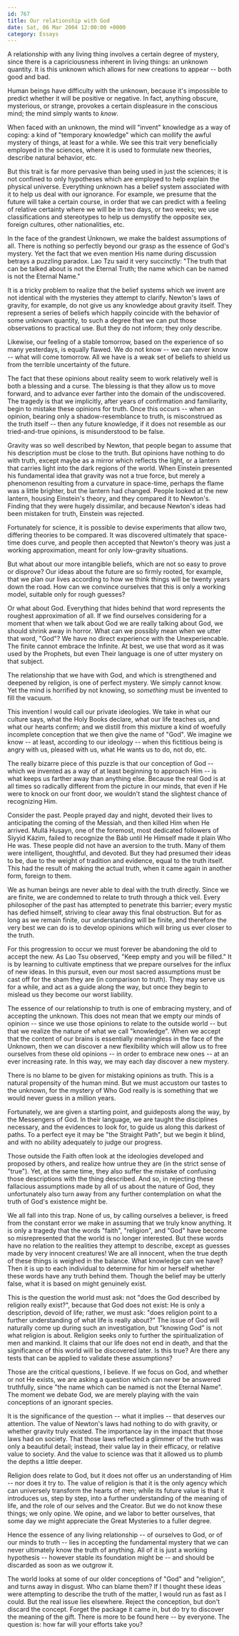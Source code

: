 ```yaml
---
id: 767
title: Our relationship with God
date: Sat, 06 Mar 2004 12:00:00 +0000
category: Essays
---
```


A relationship with any living thing involves a certain degree of
mystery, since there is a capriciousness inherent in living things: an
unknown quantity.  It is this unknown which allows for new creations to
appear -- both good and bad.

Human beings have difficulty with the unknown, because it's impossible
to predict whether it will be positive or negative.  In fact, anything
obscure, mysterious, or strange, provokes a certain displeasure in the
conscious mind; the mind simply wants to *know*.

When faced with an unknown, the mind will "invent" knowledge as a way of
coping: a kind of "temporary knowledge" which can mollify the awful
mystery of things, at least for a while.  We see this trait very
beneficially employed in the sciences, where it is used to formulate new
theories, describe natural behavior, etc.

But this trait is far more pervasive than being used in just the
sciences; it is not confined to only hypotheses which are employed to
help explain the physical universe.  Everything unknown has a belief
system associated with it to help us deal with our ignorance.  For
example, we presume that the future will take a certain course, in order
that we can predict with a feeling of relative certainty where we will
be in two days, or two weeks; we use classifications and stereotypes to
help us demystify the opposite sex, foreign cultures, other
nationalities, etc.

In the face of the grandest Unknown, we make the baldest assumptions of
all.  There is nothing so perfectly beyond our grasp as the essence of
God's mystery.  Yet the fact that we even mention His name during
discussion betrays a puzzling paradox.  Lao Tzu said it very succinctly:
"The truth that can be talked about is not the Eternal Truth; the name
which can be named is not the Eternal Name."

It is a tricky problem to realize that the belief systems which we
invent are not identical with the mysteries they attempt to clarify.
Newton's laws of gravity, for example, do not give us any knowledge
about gravity itself.  They represent a series of beliefs which happily
coincide with the behavior of some unknown quantity, to such a degree
that we can put those observations to practical use.  But they do not
inform; they only describe.

Likewise, our feeling of a stable tomorrow, based on the experience of
so many yesterdays, is equally flawed.  We do not know -- we can never
know -- what will come tomorrow.  All we have is a weak set of beliefs
to shield us from the terrible uncertainty of the future.

The fact that these opinions about reality seem to work relatively well
is both a blessing and a curse.  The blessing is that they allow us to
move forward, and to advance ever farther into the domain of the
undiscovered.  The tragedy is that we implicitly, after years of
confirmation and familiarity, begin to mistake these opinions for truth.
Once this occurs -- when an opinion, bearing only a shadow-resemblance
to truth, is misconstrued as the truth itself -- then any future
knowledge, if it does not resemble as our tried-and-true opinions, is
misunderstood to be false.

Gravity was so well described by Newton, that people began to assume
that his description must be close to the truth.  But opinions have
nothing to do with truth, except maybe as a mirror which reflects the
light, or a lantern that carries light into the dark regions of the
world.  When Einstein presented his fundamental idea that gravity was
not a true force, but merely a phenomenon resulting from a curvature in
space-time, perhaps the flame was a little brighter, but the lantern had
changed.  People looked at the new lantern, housing Einstein's theory,
and they compared it to Newton's.  Finding that they were hugely
dissimilar, and because Newton's ideas had been mistaken for truth,
Einstein was rejected.

Fortunately for science, it is possible to devise experiments that allow
two, differing theories to be compared.  It was discovered ultimately
that space-time does curve, and people then accepted that Newton's
theory was just a working approximation, meant for only low-gravity
situations.

But what about our more intangible beliefs, which are not so easy to
prove or disprove?  Our ideas about the future are so firmly rooted, for
example, that we plan our lives according to how we think things will be
twenty years down the road.  How can we convince ourselves that this is
only a working model, suitable only for rough guesses?

Or what about God.  Everything that hides behind that word represents
the roughest approximation of all.  If we find ourselves considering for
a moment that when we talk about God we are really talking about God, we
should shrink away in horror.  What can we possibly mean when we utter
that word, "God"?  We have no direct experience with the
Unexperiencable.  The finite cannot embrace the Infinite.  At best, we
use that word as it was used by the Prophets, but even Their language is
one of utter mystery on that subject.

The relationship that we have with God, and which is strengthened and
deepened by religion, is one of perfect mystery.  We simply cannot know.
Yet the mind is horrified by not knowing, so *something* must be invented
to fill the vacuum.

This invention I would call our private ideologies.  We take in what our
culture says, what the Holy Books declare, what our life teaches us, and
what our hearts confirm; and we distill from this mixture a kind of
woefully incomplete conception that we then give the name of "God".  We
imagine we know -- at least, according to our ideology -- when this
fictitious being is angry with us, pleased with us, what He wants us to
do, not do, etc.

The really bizarre piece of this puzzle is that our conception of God --
which we invented as a way of at least beginning to approach Him -- is
what keeps us farther away than anything else.  Because the real God is
at all times so radically different from the picture in our minds, that
even if He were to knock on our front door, we wouldn't stand the
slightest chance of recognizing Him.

Consider the past.  People prayed day and night, devoted their lives to
anticipating the coming of the Messiah, and then killed Him when He
arrived.  Mullá Husayn, one of the foremost, most dedicated followers of
Siyyid Kázim, failed to recognize the Báb until He Himself made it plain
Who He was.  These people did not have an aversion to the truth.  Many
of them were intelligent, thoughtful, and devoted.  But they had
presumed their ideas to be, due to the weight of tradition and evidence,
equal to the truth itself.  This had the result of making the actual
truth, when it came again in another form, foreign to them.

We as human beings are never able to deal with the truth directly.
Since we are finite, we are condemned to relate to truth through a thick
veil.  Every philosopher of the past has attempted to penetrate this
barrier; every mystic has defied himself, striving to clear away this
final obstruction.  But for as long as we remain finite, our
understanding will be finite, and therefore the very best we can do is
to develop opinions which will bring us ever closer to the truth.

For this progression to occur we must forever be abandoning the old to
accept the new.  As Lao Tsu observed, "Keep empty and you will be
filled."  It is by learning to cultivate emptiness that we prepare
ourselves for the influx of new ideas.  In this pursuit, even our most
sacred assumptions must be cast off for the sham they are (in comparison
to truth).  They may serve us for a while, and act as a guide along the
way, but once they begin to mislead us they become our worst liability.

The essence of our relationship to truth is one of embracing mystery,
and of accepting the unknown.  This does not mean that we empty our
minds of opinion -- since we use those opinions to relate to the outside
world -- but that we realize the nature of what we call "knowledge".
When we accept that the content of our brains is essentially meaningless
in the face of the Unknown, then we can discover a new flexibility which
will allow us to free ourselves from these old opinions -- in order to
embrace new ones -- at an ever increasing rate.  In this way, we may
each day discover a new mystery.

There is no blame to be given for mistaking opinions as truth.  This is
a natural propensity of the human mind.  But we must accustom our tastes
to the unknown, for the mystery of Who God really is is something that
we would never guess in a million years.

Fortunately, we are given a starting point, and guideposts along the
way, by the Messengers of God.  In their language, we are taught the
disciplines necessary, and the evidences to look for, to guide us along
this darkest of paths.  To a perfect eye it may be "the Straight Path",
but we begin it blind, and with no ability adequately to judge our
progress.

Those outside the Faith often look at the ideologies developed and
proposed by others, and realize how untrue they are (in the strict sense
of "true").  Yet, at the same time, they also suffer the mistake of
confusing those descriptions with the thing described.  And so, in
rejecting these fallacious assumptions made by all of us about the
nature of God, they unfortunately also turn away from any further
contemplation on what the truth of God's existence might be.

We all fall into this trap.  None of us, by calling ourselves a
believer, is freed from the constant error we make in assuming that we
truly know anything.  It is only a tragedy that the words "faith",
"religion", and "God" have become so misrepresented that the world is no
longer interested.  But these words have no relation to the realities
they attempt to describe, except as guesses made by very innocent
creatures!  We are all innocent, when the true depth of these things is
weighed in the balance.  What knowledge can we have?  Then it is up to
each individual to determine for him or herself whether these words have
any truth behind them.  Though the belief may be utterly false, what it
is based on might genuinely exist.

This is the question the world must ask: not "does the God described by
religion really exist?", because that God does not exist: He is only a
description, devoid of life; rather, we must ask: "does religion point
to a further understanding of what life is really about?"  The issue of
God will naturally come up during such an investigation, but "knowing
God" is not what religion is about.  Religion seeks only to further the
spiritualization of men and mankind.  It claims that our life does not
end in death, and that the significance of this world will be discovered
later.  Is this true?  Are there any tests that can be applied to
validate these assumptions?

Those are the critical questions, I believe.  If we focus on God, and
whether or not He exists, we are asking a question which can never be
answered truthfully, since "the name which can be named is not the
Eternal Name".  The moment we debate God, we are merely playing with the
vain conceptions of an ignorant species.

It is the significance of the question -- what it implies -- that
deserves our attention.  The value of Newton's laws had nothing to do
with gravity, or whether gravity truly existed.  The importance lay in
the impact that those laws had on society.  That those laws reflected a
glimmer of the truth was only a beautiful detail; instead, their value
lay in their efficacy, or relative value to society.  And the value to
science was that it allowed us to plumb the depths a little deeper.

Religion does relate to God, but it does not offer us an understanding
of Him -- nor does it try to.  The value of religion is that it is the
only agency which can universely transform the hearts of men; while its
future value is that it introduces us, step by step, into a further
understanding of the meaning of life, and the role of our selves and the
Creator.  But we do not know these things; we only opine.  We opine, and
we labor to better ourselves, that some day we might appreciate the
Great Mysteries to a fuller degree.

Hence the essence of any living relationship -- of ourselves to God, or
of our minds to truth -- lies in accepting the fundamental mystery that
we can never ultimately know the truth of anything.  All of it is just a
working hypothesis -- however stable its foundation might be -- and
should be discarded as soon as we outgrow it.

The world looks at some of our older conceptions of "God" and
"religion", and turns away in disgust.  Who can blame them?  If I
thought these ideas were attempting to describe the truth of the matter,
I would run as fast as I could.  But the real issue lies elsewhere.
Reject the conception, but don't discard the concept.  Forget the
package it came in, but do try to discover the meaning of the gift.
There is more to be found here -- by everyone.  The question is: how far
will your efforts take you?



